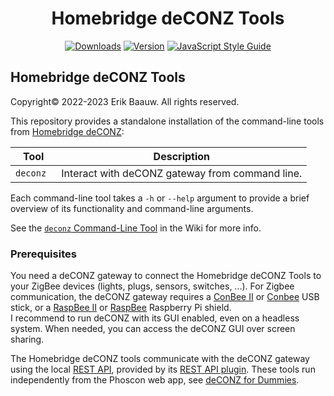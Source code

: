<span align="center">

# Homebridge deCONZ Tools
[![Downloads](https://img.shields.io/npm/dt/hb-deconz-tools)](https://www.npmjs.com/package/hb-deconz-tools)
[![Version](https://img.shields.io/npm/v/hb-deconz-tools)](https://www.npmjs.com/package/hb-deconz-tools)
[![JavaScript Style Guide](https://img.shields.io/badge/code_style-standard-brightgreen)](https://standardjs.com)

</span>

## Homebridge deCONZ Tools
Copyright© 2022-2023 Erik Baauw. All rights reserved.

This repository provides a standalone installation of the command-line tools from [Homebridge deCONZ](https://github.com/ebaauw/homebridge-deconz):

Tool      | Description
--------- | -----------
`deconz ` | Interact with deCONZ gateway from command line.

Each command-line tool takes a `-h` or `--help` argument to provide a brief overview of its functionality and command-line arguments.

See the [`deconz` Command-Line Tool](https://github.com/ebaauw/homebridge-deconz/wiki/deconz-Command-Line-Utility) in the Wiki for more info.


### Prerequisites
You need a deCONZ gateway to connect the Homebridge deCONZ Tools to your ZigBee devices (lights, plugs, sensors, switches, ...).
For Zigbee communication, the deCONZ gateway requires a [ConBee II](https://phoscon.de/en/conbee2) or [Conbee](https://phoscon.de/en/conbee) USB stick, or a [RaspBee II](https://phoscon.de/en/raspbee2) or [RaspBee](https://phoscon.de/en/raspbee) Raspberry Pi shield.  
I recommend to run deCONZ with its GUI enabled, even on a headless system.
When needed, you can access the deCONZ GUI over screen sharing.

The Homebridge deCONZ tools communicate with the deCONZ gateway using the local
[REST API](https://dresden-elektronik.github.io/deconz-rest-doc/),
provided by its
[REST API plugin](https://github.com/dresden-elektronik/deconz-rest-plugin).
These tools run independently from the Phoscon web app, see
[deCONZ for Dummies](https://github.com/dresden-elektronik/deconz-rest-plugin/wiki/deCONZ-for-Dummies).
